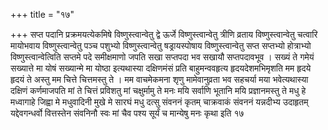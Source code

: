 +++
title = "१७"

+++
सप्त पदानि प्रक्रमयत्येकमिषे विष्णुस्त्वान्वेतु
द्वे ऊर्जे विष्णुस्त्वान्वेतु त्रीणि व्रताय विष्णुस्त्वान्वेतु
चत्वारि मायोभवाय विष्णुस्त्वान्वेतु पञ्च पशुभ्यो
विष्णुस्त्वान्वेतु षड्रायस्पोषाय
विष्णुस्त्वान्वेतु सप्त सप्तभ्यो होत्राभ्यो
विष्णुस्त्वान्वेत्विति सप्तमे पदे समीक्षमाणो
जपति सखा सप्तपदा भव सखायौ सप्तपदावभूव । सख्यं ते गमेयं सख्यात्ते
मा योषं सख्यान्मे मा योष्ठा इत्यथास्या दक्षिणमंसं प्रति
बाहुमन्ववहृत्य हृदयदेशमभिमृशति मम हृदये हृदयं ते
अस्तु मम चित्ते चित्तमस्तु ते । मम वाचमेकमना शृणु मामेवानुव्रता भव
सहचर्या मया भवेत्यथास्या दक्षिणं कर्णमाजपति मां ते चित्तं
प्रविशतु मां चक्षुर्मामु ते मनः मयि सर्वाणि भूतानि मयि
प्रज्ञानमस्तु ते मधु हे मध्वागाहे जिह्वा मे
मधुवादिनी मुखे मे सारघं मधु दत्सु संवननं कृतम् चाक्रवाकं
संवननं यन्नदीभ्य उदाहृतम् यद्देवगन्धर्वो वित्तस्तेन संवनिनौ
स्वः मां चैव पश्य सूर्यं च मान्येषु मनः कृथा इति १७   
